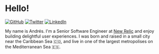 # Hello!

[![GitHub](https://img.shields.io/badge/GitHub-%40andresroberto-239a3b.svg)](https://github.com/andresroberto)
[![Twitter](https://img.shields.io/badge/Twitter-%40andresrobertoru-58a1f2.svg)](https://twitter.com/andresrobertoru)
[![LinkedIn](https://img.shields.io/badge/LinkedIn-andresroberto-0c66c3.svg)](https://www.linkedin.com/in/andresroberto/)

My name is Andrés. I'm a Senior Software Engineer at [New Relic](https://newrelic.com) and enjoy building delightful user experiences. I was born and raised in a small city near the Caribbean Sea 🇨🇴, and live in one of the largest metropolises on the Mediterranean Sea 🇪🇸.
